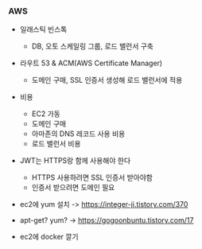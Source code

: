 ### AWS

- 일래스틱 빈스톡
    - DB, 오토 스케일링 그룹, 로드 밸런서 구축
- 라우트 53 & ACM(AWS Certificate Manager)
    - 도메인 구매, SSL 인증서 생성해 로드 밸런서에 적용
- 비용
    - EC2 가동
    - 도메인 구매
    - 아마존의 DNS 레코드 사용 비용
    - 로드 밸런서 비용
- JWT는 HTTPS랑 함께 사용해야 한다
    - HTTPS 사용하려면 SSL 인증서 받아야함
    - 인증서 받으려면 도메인 필요

- ec2에 yum 설치 -> https://integer-ji.tistory.com/370
- apt-get? yum? -> https://gogoonbuntu.tistory.com/17
- ec2에 docker 깔기
